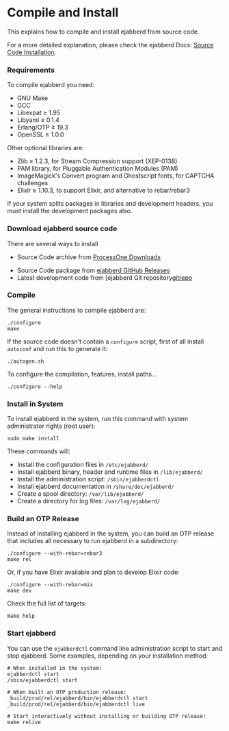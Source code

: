Compile and Install
===================

This explains how to compile and install ejabberd
from source code.

For a more detailed explanation, please check the
ejabberd Docs: [Source Code Installation][docs-source].

[docs-source]: https://docs.ejabberd.im/admin/installation/#source-code

### Requirements

To compile ejabberd you need:

 - GNU Make
 - GCC
 - Libexpat ≥ 1.95
 - Libyaml ≥ 0.1.4
 - Erlang/OTP ≥ 19.3
 - OpenSSL ≥ 1.0.0

Other optional libraries are:

 - Zlib ≥ 1.2.3, for Stream Compression support (XEP-0138)
 - PAM library, for Pluggable Authentication Modules (PAM)
 - ImageMagick's Convert program and Ghostscript fonts, for CAPTCHA
   challenges
 - Elixir ≥ 1.10.3, to support Elixir, and alternative to rebar/rebar3

If your system splits packages in libraries and development headers, you must
install the development packages also.

### Download ejabberd source code

There are several ways to install

- Source Code archive from [ProcessOne Downloads][p1dl]
* Source Code package from [ejabberd GitHub Releases][ghr]
* Latest development code from [ejabberd Git repository[gitrepo]

[p1dl]: https://www.process-one.net/en/ejabberd/downloads/
[ghr]: https://github.com/processone/ejabberd/releases
[gitrepo]: https://github.com/processone/ejabberd

### Compile

The general instructions to compile ejabberd are:

    ./configure
    make

If the source code doesn't contain a `configure` script,
first of all install `autoconf` and run this to generate it:

    ./autogen.sh

To configure the compilation, features, install paths...

    ./configure --help

### Install in System

To install ejabberd in the system, run this command with system administrator rights (root
user):

    sudo make install

These commands will:

- Install the configuration files in `/etc/ejabberd/`
- Install ejabberd binary, header and runtime files in `/lib/ejabberd/`
- Install the administration script: `/sbin/ejabberdctl`
- Install ejabberd documentation in `/share/doc/ejabberd/`
- Create a spool directory: `/var/lib/ejabberd/`
- Create a directory for log files: `/var/log/ejabberd/`

### Build an OTP Release

Instead of installing ejabberd in the system, you can build an OTP release
that includes all necessary to run ejabberd in a subdirectory:

    ./configure --with-rebar=rebar3
    make rel

Or, if you have Elixir available and plan to develop Elixir code:

    ./configure --with-rebar=mix
    make dev

Check the full list of targets:

    make help

### Start ejabberd

You can use the `ejabberdctl` command line administration script to
start and stop ejabberd. Some examples, depending on your installation method:

    # When installed in the system:
    ejabberdctl start
    /sbin/ejabberdctl start

    # When built an OTP production release:
    _build/prod/rel/ejabberd/bin/ejabberdctl start
    _build/prod/rel/ejabberd/bin/ejabberdctl live

    # Start interactively without installing or building OTP release:
    make relive

